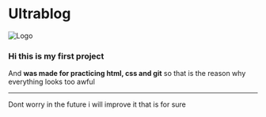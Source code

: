 
# Ultrablog

![Logo](http://i.imgur.com/jFhfWHK.png "Logo")


### Hi this is my first project


And **was made for practicing html, css and git** so that is the reason why everything looks too awful


------------

Dont worry in the future i will improve it that is for sure
